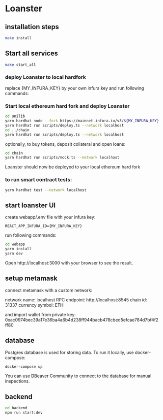 # Loanster

## installation steps

```bash
make install
```

## Start all services

```bash
make start_all
```

### deploy Loanster to local hardfork

replace {MY_INFURA_KEY} by your own infura key and run following commands:

### Start local ethereum hard fork and deploy Loanster

```bash
cd unilib
yarn hardhat node --fork https://mainnet.infura.io/v3/${MY_INFURA_KEY}  # let this command run in a separate terminal
yarn hardhat run scripts/deploy.ts --network localhost
cd ../chain
yarn hardhat run scripts/deploy.ts --network localhost
```

optionally, to buy tokens, deposit collateral and open loans:

```bash
cd chain
yarn hardhat run scripts/mock.ts --network localhost
```

Loanster should now be deployed to your local ethereum hard fork

### to run smart contract tests:

```bash
yarn hardhat test --network localhost
```

## start loanster UI

create webapp/.env file with your infura key:

```
REACT_APP_INFURA_ID={MY_INFURA_KEY}
```

run following commands:

```bash
cd webapp
yarn install
yarn dev
```

Open http://localhost:3000 with your browser to see the result.

## setup metamask

connect metamask with a custom network:

network name: localhost
RPC endpoint: http://localhost:8545
chain id: 31337
currency symbol: ETH

and import wallet from private key:
0xac0974bec39a17e36ba4a6b4d238ff944bacb478cbed5efcae784d7bf4f2ff80

## database

Postgres database is used for storing data. To run it locally, use docker-compose:

```bash
docker-compose up
```

You can use DBeaver Community to connect to the database for manual inspections.

## backend

```bash
cd backend
npm run start:dev
```
